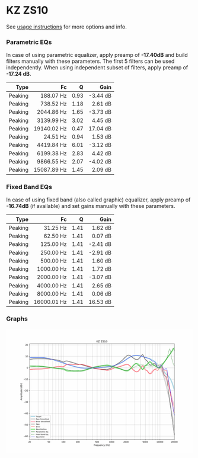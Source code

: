 # KZ ZS10
See [usage instructions](https://github.com/jaakkopasanen/AutoEq#usage) for more options and info.

### Parametric EQs
In case of using parametric equalizer, apply preamp of **-17.40dB** and build filters manually
with these parameters. The first 5 filters can be used independently.
When using independent subset of filters, apply preamp of **-17.24 dB**.

| Type    | Fc          |    Q | Gain     |
|--------:|------------:|-----:|---------:|
| Peaking | 188.07 Hz   | 0.93 | -3.44 dB |
| Peaking | 738.52 Hz   | 1.18 | 2.61 dB  |
| Peaking | 2044.86 Hz  | 1.65 | -3.73 dB |
| Peaking | 3139.99 Hz  | 3.02 | 4.45 dB  |
| Peaking | 19140.02 Hz | 0.47 | 17.04 dB |
| Peaking | 24.51 Hz    | 0.94 | 1.53 dB  |
| Peaking | 4419.84 Hz  | 6.01 | -3.12 dB |
| Peaking | 6199.38 Hz  | 2.83 | 4.42 dB  |
| Peaking | 9866.55 Hz  | 2.07 | -4.02 dB |
| Peaking | 15087.89 Hz | 1.45 | 2.09 dB  |

### Fixed Band EQs
In case of using fixed band (also called graphic) equalizer, apply preamp of **-16.74dB**
(if available) and set gains manually with these parameters.

| Type    | Fc          |    Q | Gain     |
|--------:|------------:|-----:|---------:|
| Peaking | 31.25 Hz    | 1.41 | 1.62 dB  |
| Peaking | 62.50 Hz    | 1.41 | 0.07 dB  |
| Peaking | 125.00 Hz   | 1.41 | -2.41 dB |
| Peaking | 250.00 Hz   | 1.41 | -2.91 dB |
| Peaking | 500.00 Hz   | 1.41 | 1.60 dB  |
| Peaking | 1000.00 Hz  | 1.41 | 1.72 dB  |
| Peaking | 2000.00 Hz  | 1.41 | -3.07 dB |
| Peaking | 4000.00 Hz  | 1.41 | 2.65 dB  |
| Peaking | 8000.00 Hz  | 1.41 | 0.06 dB  |
| Peaking | 16000.01 Hz | 1.41 | 16.53 dB |

### Graphs
![](./KZ%20ZS10.png)
